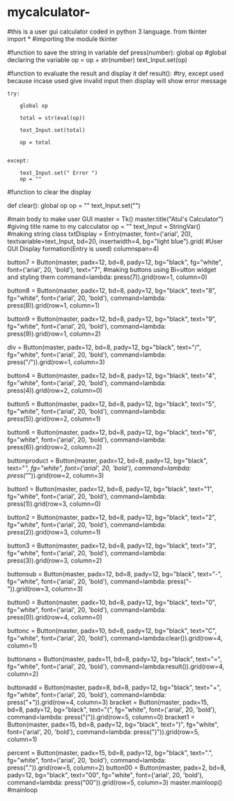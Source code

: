 # mycalculator-
#this is a user gui calculator coded in python 3 language.
from tkinter import *                       #importing the module tkinter

#function to save the string in variable
def press(number):
    global op                                       #global declaring the variable
    op = op + str(number)
    text_Input.set(op)

#function to evaluate the result and display it
def result():
   #try, except used because incase used give invalid input then display will show error message
   
    try:

        global op

        total = str(eval(op))

        text_Input.set(total)

        op = total


    except:

        text_Input.set(" Error ")
        op = ""
#function to clear the display

def clear():
    global op
    op = ""
    text_Input.set("")

#main body to make user GUI
master = Tk()
master.title("Atul's Calculator")                                       #giving title name to my calcculator
op = ""
text_Input = StringVar()                                                #making string class
txtDisplay = Entry(master, font=('arial', 20), textvariable=text_Input, bd=20, insertwidth=4, bg="light blue").grid(            #User GUI Display formation(Entry is used)
    columnspan=4)

button7 = Button(master, padx=12, bd=8, pady=12, bg="black", fg="white", font=('arial', 20, 'bold'), text="7",      #making buttons using Bi=utton widget and styling them
                 command=lambda: press(7)).grid(row=1, column=0)

button8 = Button(master, padx=12, bd=8, pady=12, bg="black", text="8", fg="white", font=('arial', 20, 'bold'),
                 command=lambda: press(8)).grid(row=1, column=1)

button9 = Button(master, padx=12, bd=8, pady=12, bg="black", text="9", fg="white", font=('arial', 20, 'bold'),
                 command=lambda: press(9)).grid(row=1, column=2)

div = Button(master, padx=12, bd=8, pady=12, bg="black", text="/", fg="white", font=('arial', 20, 'bold'),
             command=lambda: press("/")).grid(row=1, column=3)


button4 = Button(master, padx=12, bd=8, pady=12, bg="black", text="4", fg="white", font=('arial', 20, 'bold'),
                 command=lambda: press(4)).grid(row=2, column=0)

button5 = Button(master, padx=12, bd=8, pady=12, bg="black", text="5", fg="white", font=('arial', 20, 'bold'),
                 command=lambda: press(5)).grid(row=2, column=1)

button6 = Button(master, padx=12, bd=8, pady=12, bg="black", text="6", fg="white", font=('arial', 20, 'bold'),
                 command=lambda: press(6)).grid(row=2, column=2)

buttonproduct = Button(master, padx=12, bd=8, pady=12, bg="black", text="*", fg="white", font=('arial', 20, 'bold'),
                       command=lambda: press("*")).grid(row=2, column=3)


button1 = Button(master, padx=12, bd=8, pady=12, bg="black", text="1", fg="white", font=('arial', 20, 'bold'),
                 command=lambda: press(1)).grid(row=3, column=0)

button2 = Button(master, padx=12, bd=8, pady=12, bg="black", text="2", fg="white", font=('arial', 20, 'bold'),
                 command=lambda: press(2)).grid(row=3, column=1)

button3 = Button(master, padx=12, bd=8, pady=12, bg="black", text="3", fg="white", font=('arial', 20, 'bold'),
                 command=lambda: press(3)).grid(row=3, column=2)

buttonsub = Button(master, padx=12, bd=8, pady=12, bg="black", text="-", fg="white", font=('arial', 20, 'bold'),
                   command=lambda: press("-")).grid(row=3, column=3)


button0 = Button(master, padx=10, bd=8, pady=12, bg="black", text="0", fg="white", font=('arial', 20, 'bold'),
                 command=lambda: press(0)).grid(row=4, column=0)

buttonc = Button(master, padx=10, bd=8, pady=12, bg="black", text="C", fg="white", font=('arial', 20, 'bold'),
                 command=lambda:clear()).grid(row=4, column=1)

buttonans = Button(master, padx=11, bd=8, pady=12, bg="black", text="=", fg="white", font=('arial', 20, 'bold'),
                   command=lambda:result()).grid(row=4, column=2)

buttonadd = Button(master, padx=8, bd=8, pady=12, bg="black", text="+", fg="white", font=('arial', 20, 'bold'),
                   command=lambda: press("+")).grid(row=4, column=3)
bracket = Button(master, padx=15, bd=8, pady=12, bg="black", text="(", fg="white", font=('arial', 20, 'bold'),
             command=lambda: press("(")).grid(row=5, column=0)
bracket1 = Button(master, padx=15, bd=8, pady=12, bg="black", text=")", fg="white", font=('arial', 20, 'bold'),
             command=lambda: press(")")).grid(row=5, column=1)

percent = Button(master, padx=15, bd=8, pady=12, bg="black", text=".", fg="white", font=('arial', 20, 'bold'),
             command=lambda: press(".")).grid(row=5, column=2)
button00 = Button(master, padx=2, bd=8, pady=12, bg="black", text="00", fg="white", font=('arial', 20, 'bold'),
                 command=lambda: press("00")).grid(row=5, column=3)
master.mainloop()           #mainloop

